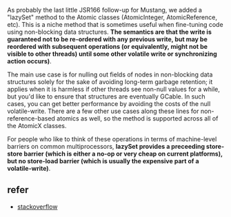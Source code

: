 As probably the last little JSR166 follow-up for Mustang, we added a "lazySet" method to the Atomic classes (AtomicInteger, AtomicReference, etc). This is a niche method that is sometimes useful when fine-tuning code using non-blocking data structures. **The semantics are that the write is guaranteed not to be re-ordered with any previous write, but may be reordered with subsequent operations (or equivalently, might not be visible to other threads) until some other volatile write or synchronizing action occurs)**.

The main use case is for nulling out fields of nodes in non-blocking data structures solely for the sake of avoiding long-term garbage retention; it applies when it is harmless if other threads see non-null values for a while, but you'd like to ensure that structures are eventually GCable. In such cases, you can get better performance by avoiding the costs of the null volatile-write. There are a few other use cases along these lines for non-reference-based atomics as well, so the method is supported across all of the AtomicX classes.

For people who like to think of these operations in terms of machine-level barriers on common multiprocessors, **lazySet provides a preceeding store-store barrier (which is either a no-op or very cheap on current platforms), but no store-load barrier (which is usually the expensive part of a volatile-write)**.

## refer
* [stackoverflow](https://stackoverflow.com/questions/1468007/atomicinteger-lazyset-vs-set)